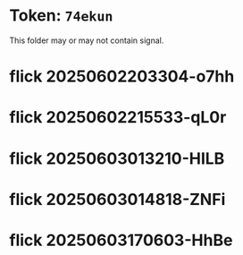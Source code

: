# Token: `74ekun`

This folder may or may not contain signal.
# flick 20250602203304-o7hh
# flick 20250602215533-qL0r
# flick 20250603013210-HILB
# flick 20250603014818-ZNFi
# flick 20250603170603-HhBe
